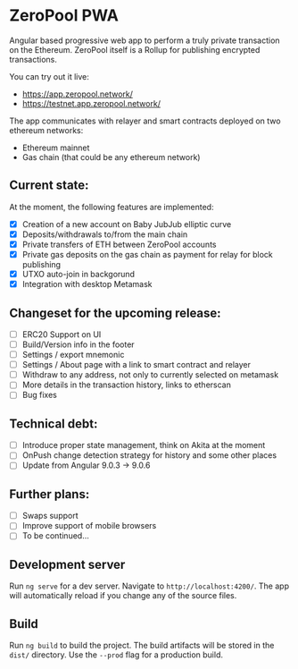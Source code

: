# ZeroPool PWA

Angular based progressive web app to perform a truly private transaction on the Ethereum.
ZeroPool itself is a Rollup for publishing encrypted transactions.

You can try out it live:
- https://app.zeropool.network/
- https://testnet.app.zeropool.network/

The app communicates with relayer and smart contracts deployed on two ethereum networks:
- Ethereum mainnet
- Gas chain (that could be any ethereum network) 

## Current state:
At the moment, the following features are implemented:
- [x] Creation of a new account on Baby JubJub elliptic curve
- [x] Deposits/withdrawals to/from the main chain
- [x] Private transfers of ETH between ZeroPool accounts
- [x] Private gas deposits on the gas chain as payment for relay for block publishing
- [x] UTXO auto-join in backgorund
- [x] Integration with desktop Metamask

## Changeset for the upcoming release:
- [ ] ERC20 Support on UI
- [ ] Build/Version info in the footer
- [ ] Settings / export mnemonic
- [ ] Settings / About page with a link to smart contract and relayer
- [ ] Withdraw to any address, not only to currently selected on metamask
- [ ] More details in the transaction history, links to etherscan
- [ ] Bug fixes

## Technical debt:
- [ ] Introduce proper state management, think on Akita at the moment
- [ ] OnPush change detection strategy for history and some other places
- [ ] Update from Angular 9.0.3 -> 9.0.6

## Further plans:
- [ ] Swaps support
- [ ] Improve support of mobile browsers
- [ ] To be continued... 

## Development server

Run `ng serve` for a dev server. Navigate to `http://localhost:4200/`. The app will automatically reload if you change any of the source files.

## Build

Run `ng build` to build the project. The build artifacts will be stored in the `dist/` directory. Use the `--prod` flag for a production build.
